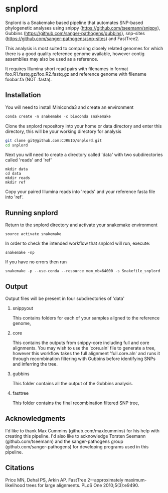 # snplord
Snplord is a Snakemake based pipeline that automates SNP-based phylogenetic analyses using snippy (https://github.com/tseemann/snippy), Gubbins (https://github.com/sanger-pathogens/gubbins), snp-sites (https://github.com/sanger-pathogens/snp-sites) and FastTree2.

This analysis is most suited to comparing closely related genomes for which there is a good quality reference genome available, however contig assemblies may also be used as a reference.

It requires Illumina short read pairs with filenames in format foo.R1.fastq.gz/foo.R2.fastq.gz and reference genome with filename foobar.fa (NOT .fasta).

## Installation
You will need to install Miniconda3 and create an environment 
```python
conda create -n snakemake -c bioconda snakemake
```
Clone the snplord repository into your home or data directory and enter this directory, this will be your working directory for analysis
```bash
git clone git@github.com:CJREID/snplord.git
cd snplord
```
Next you will need to create a directory called 'data' with two subdirectories called 'reads' and 'ref'
```
mkdir data
cd data
mkdir reads
mkdir ref
```
Copy your paired Illumina reads into 'reads' and your reference fasta file into 'ref'.

## Running snplord
Return to the snplord directory and activate your snakemake environment
```
source activate snakemake
```
In order to check the intended workflow that snplord will run, execute:
```
snakemake -np 
```
If you have no errors then run
```
snakemake -p --use-conda --resource mem_mb=64000 -s Snakefile_snplord
```

## Output
Output files will be present in four subdirectories of 'data'
1. snippyout

   This contains folders for each of your samples aligned to the reference genome,  
2. core

   This contains the outputs from snippy-core including full and core alignments. You may wish to use the 'core.aln' file to generate a    tree, however this workflow takes the full alignment 'full.core.aln' and runs it through recombination filtering with Gubbins before    identifying SNPs and inferring the tree.  
3. gubbins

   This folder contains all the output of the Gubbins analysis.  
4. fasttree

   This folder contains the final recombination filtered SNP tree,  
   
## Acknowledgments
I'd like to thank Max Cummins (github.com/maxlcummins) for his help with creating this pipeline. I'd also like to acknowledge Torsten Seemann (github.com/tseemann) and the sanger-pathogens group (github.com/sanger-pathogens) for developing programs used in this pipeline.

## Citations
Price MN, Dehal PS, Arkin AP. FastTree 2--approximately maximum-likelihood trees for large alignments. PLoS One 2010;5(3):e9490.   

